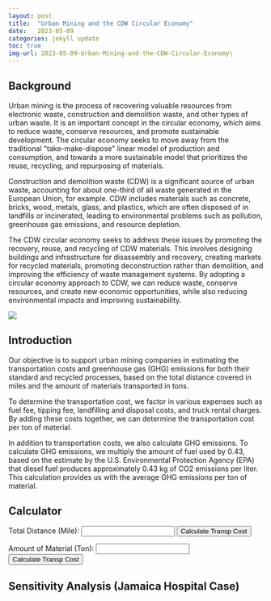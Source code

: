 ```yaml
---
layout: post
title:  "Urban Mining and the CDW Circular Economy"
date:   2023-05-09
categories: jekyll update
toc: true
img-url: 2023-05-09-Urban-Mining-and-the-CDW-Circular-Economy\
---
```


## Background

Urban mining is the process of recovering valuable resources from electronic waste, construction and demolition waste, and other types of urban waste. It is an important concept in the circular economy, which aims to reduce waste, conserve resources, and promote sustainable development. The circular economy seeks to move away from the traditional "take-make-dispose" linear model of production and consumption, and towards a more sustainable model that prioritizes the reuse, recycling, and repurposing of materials.

Construction and demolition waste (CDW) is a significant source of urban waste, accounting for about one-third of all waste generated in the European Union, for example. CDW includes materials such as concrete, bricks, wood, metals, glass, and plastics, which are often disposed of in landfills or incinerated, leading to environmental problems such as pollution, greenhouse gas emissions, and resource depletion.

The CDW circular economy seeks to address these issues by promoting the recovery, reuse, and recycling of CDW materials. This involves designing buildings and infrastructure for disassembly and recovery, creating markets for recycled materials, promoting deconstruction rather than demolition, and improving the efficiency of waste management systems. By adopting a circular economy approach to CDW, we can reduce waste, conserve resources, and create new economic opportunities, while also reducing environmental impacts and improving sustainability.

<div class="blog-only-image">
    <img src="{{ site.blog-img-url }}{{ page.img-url }}Constructions.png">
</div>




## Introduction


Our objective is to support urban mining companies in estimating the transportation costs and greenhouse gas (GHG) emissions for both their standard and recycled processes, based on the total distance covered in miles and the amount of materials transported in tons.

To determine the transportation cost, we factor in various expenses such as fuel fee, tipping fee, landfilling and disposal costs, and truck rental charges. By adding these costs together, we can determine the transportation cost per ton of material.

In addition to transportation costs, we also calculate GHG emissions. To calculate GHG emissions, we multiply the amount of fuel used by 0.43, based on the estimate by the U.S. Environmental Protection Agency (EPA) that diesel fuel produces approximately 0.43 kg of CO2 emissions per liter. This calculation provides us with the average GHG emissions per ton of material.


## Calculator
<!-- <label for="input-box">Total Distance (Mile):</label>
<input type="text" id="input-box" name="name">

<label for="input-box">Amount of Material (Ton):</label>
<input type="text" id="input-box" name="name"> -->

<label for="input-box-dis">Total Distance (Mile):</label>
<input type="text" id="input-box-dis" name="number">
<button onclick="calculate_transp_cost()">Calculate Transp Cost</button> 
<p id="result_total_cost_standard"></p>

<label for="input-box-amt">Amount of Material (Ton):</label>
<input type="text" id="input-box-amt" name="number">
<button onclick="calculate_transp_cost()">Calculate Transp Cost</button>
<p id="result_total_cost_recycled"></p>

<script>
  function calculate_transp_cost() {
    // Get a reference to the input box
    const inputBox1 = document.getElementById("input-box-dis");
    const inputBox2 = document.getElementById("input-box-amt");

    // Retrieve the value of the input box
    const dis = inputBox1.value;
    const amt = inputBox2.value;

    // Process the input using a formula
    const total_transp_cost_standard = dis/4*3.4*Math.ceil(amt/22,0)+amt*12+amt*44+Math.ceil(amt/22,0)*(dis/30)*100;
    // const avg_transp_cost_standard = total_transp_cost_standard/amt;
    const total_transp_cost_recycled = dis/3.5*3.4*Math.ceil(amt/40,0)+amt*10+Math.ceil(amt/40,0)*dis/25*100;
    // const avg_total_transp_cost_recycled = total_transp_cost_recycled/amt

    // Output the result to the user

    const result_total_cost_standard = document.getElementById("result_total_cost_standard");
    result_total_cost_standard.textContent = `The total transportation cost in standard process is $${total_transp_cost_standard}.`;
    
    const result_total_cost_recycled = document.getElementById("result_total_cost_recycled");
    result_total_cost_recycled.textContent = `The total transportation cost in recycled process is $${total_transp_cost_recycled}.`;
  }

</script>


## Sensitivity Analysis (Jamaica Hospital Case)
